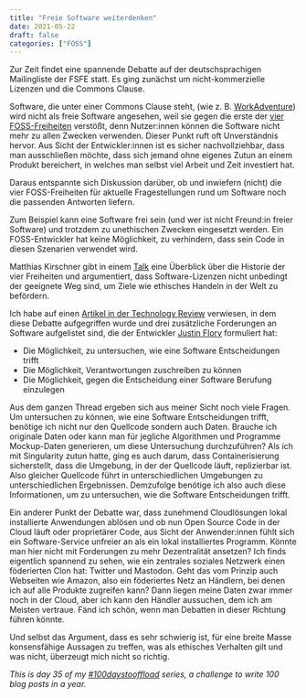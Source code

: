 ```yaml
---
title: "Freie Software weiterdenken"
date: 2021-05-22
draft: false
categories: ["FOSS"]
---
```


Zur Zeit findet eine spannende Debatte auf der deutschsprachigen Mailingliste der FSFE statt. Es ging zunächst um nicht-kommerzielle Lizenzen und die Commons Clause.

Software, die unter einer Commons Clause steht, (wie z. B. [WorkAdventure](https://workadventu.re/faq#license)) wird nicht als freie Software angesehen, weil sie gegen die erste der [vier FOSS-Freiheiten](https://fsfe.org/freesoftware/) verstößt, denn Nutzer:innen können die Software nicht mehr zu allen Zwecken verwenden. Dieser Punkt ruft oft Unverständnis hervor. Aus Sicht der Entwickler:innen ist es sicher nachvollziehbar, dass man ausschließen möchte, dass sich jemand ohne eigenes Zutun an einem Produkt bereichert, in welches man selbst viel Arbeit und Zeit investiert hat.

Daraus entspannte sich Diskussion darüber, ob und inwiefern (nicht) die vier FOSS-Freiheiten für aktuelle Fragestellungen rund um Software noch die passenden Antworten liefern.

Zum Beispiel kann eine Software frei sein (und wer ist nicht Freund:in freier Software) und trotzdem zu unethischen Zwecken eingesetzt werden. Ein FOSS-Entwickler hat keine Möglichkeit, zu verhindern, dass sein Code in diesen Szenarien verwendet wird.

Matthias Kirschner gibt in einem [Talk](https://media.ccc.de/v/froscon2020-2571-die_kernwerte_der_software_freiheit) eine Überblick über die Historie der vier Freiheiten und argumentiert, dass Software-Lizenzen nicht unbedingt der geeignete Weg sind, um Ziele wie ethisches Handeln in der Welt zu befördern.

Ich habe auf einen [Artikel in der Technology Review](https://www.heise.de/select/tr/2020/5/2007914261339602965) verwiesen, in dem diese Debatte aufgegriffen wurde und drei zusätzliche Forderungen an Software aufgelistet sind, die der Entwickler [Justin Flory](https://jwf.io/) formuliert hat:

- Die Möglichkeit, zu untersuchen, wie eine Software Entscheidungen trifft
- Die Möglichkeit, Verantwortungen zuschreiben zu können
- Die Möglichkeit, gegen die Entscheidung einer Software ­Berufung einzulegen

Aus dem ganzen Thread ergeben sich aus meiner Sicht noch viele Fragen. Um untersuchen zu können, wie eine Software Entscheidungen trifft, benötige ich nicht nur den Quellcode sondern auch Daten. Brauche ich originale Daten oder kann man für jegliche Algorithmen und Programme Mockup-Daten generieren, um diese Untersuchung durchzuführen? Als ich mit Singularity zutun hatte, ging es auch darum, dass Containerisierung sicherstellt, dass die Umgebung, in der der Quellcode läuft, replizierbar ist. Also gleicher Quellcode führt in unterschiedlichen Umgebungen zu unterschiedlichen Ergebnissen. Demzufolge benötige ich also auch diese Informationen, um zu untersuchen, wie die Software Entscheidungen trifft.

Ein anderer Punkt der Debatte war, dass zunehmend Cloudlösungen lokal installierte Anwendungen ablösen und ob nun Open Source Code in der Cloud läuft oder proprietärer Code, aus Sicht der Anwender:innen fühlt sich ein Software-Service unfreier an als ein lokal installiertes Programm. Könnte man hier nicht mit Forderungen zu mehr Dezentralität ansetzen? Ich finds eigentlich spannend zu sehen, wie ein zentrales soziales Netzwerk einen föderierten Clon hat: Twitter und Mastodon. Geht das vom Prinzip auch Webseiten wie Amazon, also ein föderiertes Netz an Händlern, bei denen ich auf alle Produkte zugreifen kann? Dann liegen meine Daten zwar immer noch in der Cloud, aber ich kann den Händler aussuchen, dem ich am Meisten vertraue. Fänd ich schön, wenn man Debatten in dieser Richtung führen könnte.

Und selbst das Argument, dass es sehr schwierig ist, für eine breite Masse konsensfähige Aussagen zu treffen, was als ethisches Verhalten gilt und was nicht, überzeugt mich nicht so richtig.

_This is day 35 of my [#100daystooffload](https://100daystooffload.com/) series, a challenge to write 100 blog posts in a year._